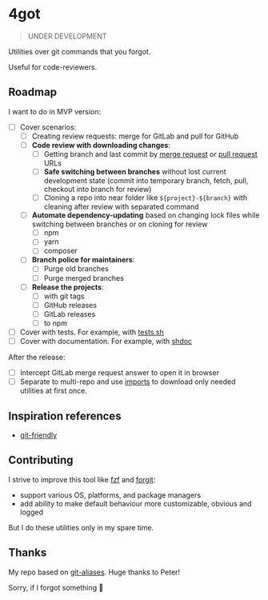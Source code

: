 # 4got

> UNDER DEVELOPMENT

Utilities over git commands that you forgot.

Useful for code-reviewers.

## Roadmap

I want to do in MVP version:

- [ ] Cover scenarios:
  - [ ] Creating review requests: merge for GitLab and pull for GitHub
  - [ ] **Code review with downloading changes**:
    - [ ] Getting branch and last commit by [merge request](https://stackoverflow.com/a/67298918) or [pull request](https://stackoverflow.com/a/30584951) URLs
    - [ ] **Safe switching between branches** without lost current development state (commit into temporary branch, fetch, pull, checkout into branch for review)
    - [ ] Cloning a repo into near folder like `${project}-${branch}` with cleaning after review with separated command
  - [ ] **Automate dependency-updating** based on changing lock files while switching between branches or on cloning for review
    - [ ] npm
    - [ ] yarn
    - [ ] composer
  - [ ] **Branch police for maintainers**:
    - [ ] Purge old branches
    - [ ] Purge merged branches
  - [ ] **Release the projects**:
    - [ ] with git tags
    - [ ] GitHub releases
    - [ ] GitLab releases
    - [ ] to npm
- [ ] Cover with tests. For example, with [tests.sh](https://github.com/reconquest/tests.sh)
- [ ] Cover with documentation. For example, with [shdoc](https://github.com/reconquest/shdoc)

After the release:

- [ ] Intercept GitLab merge request answer to open it in browser
- [ ] Separate to multi-repo and use [imports](https://github.com/reconquest/import.bash) to download only needed utilities at first once.

## Inspiration references

* [git-friendly](https://github.com/git-friendly/git-friendly)

## Contributing

I strive to improve this tool like [fzf](https://github.com/junegunn/fzf) and [forgit](https://github.com/wfxr/forgit):

- support various OS, platforms, and package managers
- add ability to make default behaviour more customizable, obvious and logged

But I do these utilities only in my spare time.

## Thanks

My repo based on [git-aliases](https://github.com/peterhurford/git-aliases.zsh). Huge thanks to Peter!

Sorry, if I forgot something 🙌
